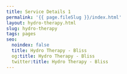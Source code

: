 ```yaml
---
title: Service Details 1
permalink: '{{ page.fileSlug }}/index.html'
layout: hydro-therapy.html
slug: hydro-therapy
tags: pages
seo:
  noindex: false
  title: Hydro Therapy - Bliss
  og:title: Hydro Therapy - Bliss
  twitter:title: Hydro Therapy - Bliss
---
```



